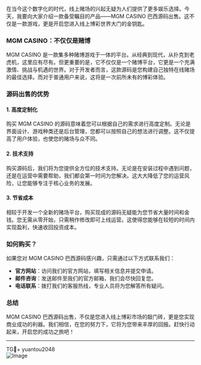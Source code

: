 在当今这个数字化的时代，线上赌场的兴起无疑为人们提供了更多娱乐选择。今天，我要向大家介绍一款备受瞩目的产品——MGM CASINO 巴西源码出售。这不仅是一款游戏，更是开启您进入线上博彩世界大门的金钥匙。

### MGM CASINO：不仅仅是赌博

MGM CASINO 是一款集多种赌博游戏于一体的平台。从经典到现代，从扑克到老虎机，这里应有尽有。但更重要的是，它不仅仅是一个赌博平台，它更是一个充满激情、挑战与机遇的世界。对于开发者而言，这款源码是您构建自己独特在线赌场的最佳选择。而对于普通用户来说，这将是一次前所未有的博彩体验。

### 源码出售的优势

#### 1. 高度定制化
购买 MGM CASINO 的源码意味着您可以根据自己的需求进行高度定制。无论是界面设计、游戏种类还是后台管理，您都可以按照自己的想法进行调整。这不仅提高了用户体验，也使您的赌场与众不同。

#### 2. 技术支持
购买源码后，我们将为您提供全方位的技术支持。无论是在安装过程中遇到问题，还是在运营中需要帮助，我们都会第一时间为您解决。这大大降低了您的运营风险，让您能够专注于核心业务的发展。

#### 3. 节省成本
相较于开发一个全新的赌场平台，购买现成的源码无疑能为您节省大量时间和金钱。您无需从零开始，只需稍作修改即可上线运营。这使得您能够在较短的时间内实现盈利，快速收回投资成本。

### 如何购买？

如果您对 MGM CASINO 巴西源码感兴趣，只需通过以下方式联系我们：
- **官方网站**：访问我们的官方网站，填写相关信息并提交申请。
- **邮件咨询**：发送邮件至我们的官方邮箱，我们会尽快回复您。
- **电话联系**：拨打我们的客服热线，专业人员将为您解答所有疑问。

### 总结

MGM CASINO 巴西源码出售，不仅是您进入线上博彩市场的敲门砖，更是您实现商业成功的利器。我们相信，在您的努力下，它将为您带来丰厚的回报。赶快行动起来，开启您的成功之旅吧！

---

TG💪+ yuantou2048  
![Image](https://github.com/user-attachments/assets/cf57a8bb-a08e-43c1-ad82-039f33c64200)
